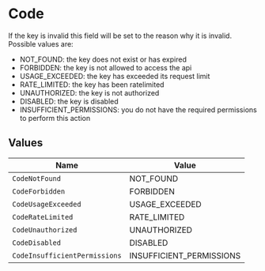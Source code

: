 # Code

If the key is invalid this field will be set to the reason why it is invalid.
Possible values are:
- NOT_FOUND: the key does not exist or has expired
- FORBIDDEN: the key is not allowed to access the api
- USAGE_EXCEEDED: the key has exceeded its request limit
- RATE_LIMITED: the key has been ratelimited
- UNAUTHORIZED: the key is not authorized
- DISABLED: the key is disabled
- INSUFFICIENT_PERMISSIONS: you do not have the required permissions to perform this action



## Values

| Name                          | Value                         |
| ----------------------------- | ----------------------------- |
| `CodeNotFound`                | NOT_FOUND                     |
| `CodeForbidden`               | FORBIDDEN                     |
| `CodeUsageExceeded`           | USAGE_EXCEEDED                |
| `CodeRateLimited`             | RATE_LIMITED                  |
| `CodeUnauthorized`            | UNAUTHORIZED                  |
| `CodeDisabled`                | DISABLED                      |
| `CodeInsufficientPermissions` | INSUFFICIENT_PERMISSIONS      |